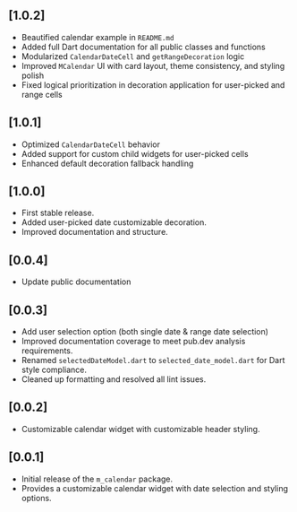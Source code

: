 ## [1.0.2]

- Beautified calendar example in `README.md`
- Added full Dart documentation for all public classes and functions
- Modularized `CalendarDateCell` and `getRangeDecoration` logic
- Improved `MCalendar` UI with card layout, theme consistency, and styling polish
- Fixed logical prioritization in decoration application for user-picked and range cells

## [1.0.1]

- Optimized `CalendarDateCell` behavior
- Added support for custom child widgets for user-picked cells
- Enhanced default decoration fallback handling

## [1.0.0]

- First stable release.
- Added user-picked date customizable decoration.
- Improved documentation and structure.

## [0.0.4]

- Update public documentation

## [0.0.3]

- Add user selection option (both single date & range date selection)
- Improved documentation coverage to meet pub.dev analysis requirements.
- Renamed `selectedDateModel.dart` to `selected_date_model.dart` for Dart style compliance.
- Cleaned up formatting and resolved all lint issues.

## [0.0.2]

- Customizable calendar widget with customizable header styling.

## [0.0.1]

- Initial release of the `m_calendar` package.
- Provides a customizable calendar widget with date selection and styling options.
